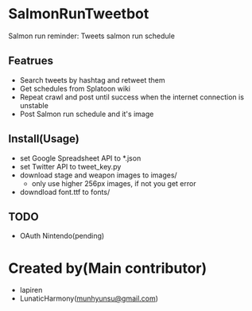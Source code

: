 # SalmonRunTweetbot
Salmon run reminder: Tweets salmon run schedule

## Featrues
- Search tweets by hashtag and retweet them
- Get schedules from Splatoon wiki
- Repeat crawl and post until success when the internet connection is unstable
- Post Salmon run schedule and it's image


## Install(Usage)
- set Google Spreadsheet API to \*.json
- set Twitter API to tweet\_key.py
- download stage and weapon images to images/
  - only use higher 256px images, if not you get error
- downdload font.ttf to fonts/
  
## TODO
- OAuth Nintendo(pending)

# Created by(Main contributor)
- lapiren
- LunaticHarmony(munhyunsu@gmail.com)

